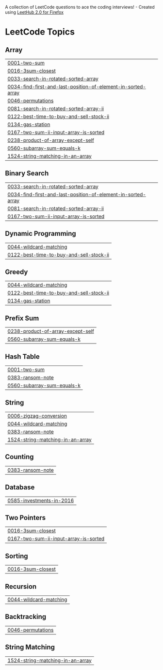A collection of LeetCode questions to ace the coding interviews! - Created using [LeetHub 2.0 for Firefox](https://github.com/maitreya2954/LeetHub-2.0-Firefox)
<!---LeetCode Topics Start-->
# LeetCode Topics
## Array
|  |
| ------- |
| [0001-two-sum](https://github.com/sujith017/leetcode-solution/tree/master/0001-two-sum) |
| [0016-3sum-closest](https://github.com/sujith017/leetcode-solution/tree/master/0016-3sum-closest) |
| [0033-search-in-rotated-sorted-array](https://github.com/sujith017/leetcode-solution/tree/master/0033-search-in-rotated-sorted-array) |
| [0034-find-first-and-last-position-of-element-in-sorted-array](https://github.com/sujith017/leetcode-solution/tree/master/0034-find-first-and-last-position-of-element-in-sorted-array) |
| [0046-permutations](https://github.com/sujith017/leetcode-solution/tree/master/0046-permutations) |
| [0081-search-in-rotated-sorted-array-ii](https://github.com/sujith017/leetcode-solution/tree/master/0081-search-in-rotated-sorted-array-ii) |
| [0122-best-time-to-buy-and-sell-stock-ii](https://github.com/sujith017/leetcode-solution/tree/master/0122-best-time-to-buy-and-sell-stock-ii) |
| [0134-gas-station](https://github.com/sujith017/leetcode-solution/tree/master/0134-gas-station) |
| [0167-two-sum-ii-input-array-is-sorted](https://github.com/sujith017/leetcode-solution/tree/master/0167-two-sum-ii-input-array-is-sorted) |
| [0238-product-of-array-except-self](https://github.com/sujith017/leetcode-solution/tree/master/0238-product-of-array-except-self) |
| [0560-subarray-sum-equals-k](https://github.com/sujith017/leetcode-solution/tree/master/0560-subarray-sum-equals-k) |
| [1524-string-matching-in-an-array](https://github.com/sujith017/leetcode-solution/tree/master/1524-string-matching-in-an-array) |
## Binary Search
|  |
| ------- |
| [0033-search-in-rotated-sorted-array](https://github.com/sujith017/leetcode-solution/tree/master/0033-search-in-rotated-sorted-array) |
| [0034-find-first-and-last-position-of-element-in-sorted-array](https://github.com/sujith017/leetcode-solution/tree/master/0034-find-first-and-last-position-of-element-in-sorted-array) |
| [0081-search-in-rotated-sorted-array-ii](https://github.com/sujith017/leetcode-solution/tree/master/0081-search-in-rotated-sorted-array-ii) |
| [0167-two-sum-ii-input-array-is-sorted](https://github.com/sujith017/leetcode-solution/tree/master/0167-two-sum-ii-input-array-is-sorted) |
## Dynamic Programming
|  |
| ------- |
| [0044-wildcard-matching](https://github.com/sujith017/leetcode-solution/tree/master/0044-wildcard-matching) |
| [0122-best-time-to-buy-and-sell-stock-ii](https://github.com/sujith017/leetcode-solution/tree/master/0122-best-time-to-buy-and-sell-stock-ii) |
## Greedy
|  |
| ------- |
| [0044-wildcard-matching](https://github.com/sujith017/leetcode-solution/tree/master/0044-wildcard-matching) |
| [0122-best-time-to-buy-and-sell-stock-ii](https://github.com/sujith017/leetcode-solution/tree/master/0122-best-time-to-buy-and-sell-stock-ii) |
| [0134-gas-station](https://github.com/sujith017/leetcode-solution/tree/master/0134-gas-station) |
## Prefix Sum
|  |
| ------- |
| [0238-product-of-array-except-self](https://github.com/sujith017/leetcode-solution/tree/master/0238-product-of-array-except-self) |
| [0560-subarray-sum-equals-k](https://github.com/sujith017/leetcode-solution/tree/master/0560-subarray-sum-equals-k) |
## Hash Table
|  |
| ------- |
| [0001-two-sum](https://github.com/sujith017/leetcode-solution/tree/master/0001-two-sum) |
| [0383-ransom-note](https://github.com/sujith017/leetcode-solution/tree/master/0383-ransom-note) |
| [0560-subarray-sum-equals-k](https://github.com/sujith017/leetcode-solution/tree/master/0560-subarray-sum-equals-k) |
## String
|  |
| ------- |
| [0006-zigzag-conversion](https://github.com/sujith017/leetcode-solution/tree/master/0006-zigzag-conversion) |
| [0044-wildcard-matching](https://github.com/sujith017/leetcode-solution/tree/master/0044-wildcard-matching) |
| [0383-ransom-note](https://github.com/sujith017/leetcode-solution/tree/master/0383-ransom-note) |
| [1524-string-matching-in-an-array](https://github.com/sujith017/leetcode-solution/tree/master/1524-string-matching-in-an-array) |
## Counting
|  |
| ------- |
| [0383-ransom-note](https://github.com/sujith017/leetcode-solution/tree/master/0383-ransom-note) |
## Database
|  |
| ------- |
| [0585-investments-in-2016](https://github.com/sujith017/leetcode-solution/tree/master/0585-investments-in-2016) |
## Two Pointers
|  |
| ------- |
| [0016-3sum-closest](https://github.com/sujith017/leetcode-solution/tree/master/0016-3sum-closest) |
| [0167-two-sum-ii-input-array-is-sorted](https://github.com/sujith017/leetcode-solution/tree/master/0167-two-sum-ii-input-array-is-sorted) |
## Sorting
|  |
| ------- |
| [0016-3sum-closest](https://github.com/sujith017/leetcode-solution/tree/master/0016-3sum-closest) |
## Recursion
|  |
| ------- |
| [0044-wildcard-matching](https://github.com/sujith017/leetcode-solution/tree/master/0044-wildcard-matching) |
## Backtracking
|  |
| ------- |
| [0046-permutations](https://github.com/sujith017/leetcode-solution/tree/master/0046-permutations) |
## String Matching
|  |
| ------- |
| [1524-string-matching-in-an-array](https://github.com/sujith017/leetcode-solution/tree/master/1524-string-matching-in-an-array) |
<!---LeetCode Topics End-->